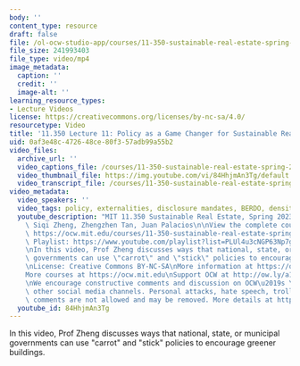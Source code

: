 ```yaml
---
body: ''
content_type: resource
draft: false
file: /ol-ocw-studio-app/courses/11-350-sustainable-real-estate-spring-2023/ocw_11350_lecture11_2023mar16_360p_16_9.mp4
file_size: 241993403
file_type: video/mp4
image_metadata:
  caption: ''
  credit: ''
  image-alt: ''
learning_resource_types:
- Lecture Videos
license: https://creativecommons.org/licenses/by-nc-sa/4.0/
resourcetype: Video
title: '11.350 Lecture 11: Policy as a Game Changer for Sustainable Real Estate'
uid: 0af3e48c-4726-48ce-80f3-57adb99a55b2
video_files:
  archive_url: ''
  video_captions_file: /courses/11-350-sustainable-real-estate-spring-2023/1uTgBCaD9jpSZCCIIeZYOvwQ_V_jYBTp6_transcript.webvtt
  video_thumbnail_file: https://img.youtube.com/vi/84HhjmAn3Tg/default.jpg
  video_transcript_file: /courses/11-350-sustainable-real-estate-spring-2023/1uTgBCaD9jpSZCCIIeZYOvwQ_V_jYBTp6_transcript.pdf
video_metadata:
  video_speakers: ''
  video_tags: policy, externalities, disclosure mandates, BERDO, density bonuses
  youtube_description: "MIT 11.350 Sustainable Real Estate, Spring 2023\nInstructors:\
    \ Siqi Zheng, Zhengzhen Tan, Juan Palacios\n\nView the complete course (or resource):\
    \ https://ocw.mit.edu/courses/11-350-sustainable-real-estate-spring-2023/\nYouTube\
    \ Playlist: https://www.youtube.com/playlist?list=PLUl4u3cNGP63Np7g0Xtk939LL9OwJ-OuW\n\
    \nIn this video, Prof Zheng discusses ways that national, state, or municipal\
    \ governments can use \"carrot\" and \"stick\" policies to encourage greener buildings.\n\
    \nLicense: Creative Commons BY-NC-SA\nMore information at https://ocw.mit.edu/terms\n\
    More courses at https://ocw.mit.edu\nSupport OCW at http://ow.ly/a1If50zVRlQ\n\
    \nWe encourage constructive comments and discussion on OCW\u2019s YouTube and\
    \ other social media channels. Personal attacks, hate speech, trolling, and inappropriate\
    \ comments are not allowed and may be removed. More details at https://ocw.mit.edu/comments."
  youtube_id: 84HhjmAn3Tg
---
```

In this video, Prof Zheng discusses ways that national, state, or municipal governments can use "carrot" and "stick" policies to encourage greener buildings.